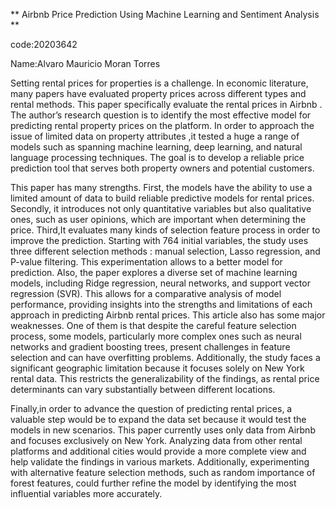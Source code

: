 ** Airbnb Price Prediction Using Machine Learning and Sentiment Analysis **

code:20203642

Name:Alvaro Mauricio Moran Torres

Setting rental prices for properties is a challenge. In economic literature, many papers have evaluated property prices across different types and rental methods. This paper specifically evaluate the rental prices in Airbnb . The author’s research question is to identify the most effective model for predicting rental property prices on the platform. In order to approach the issue of limited data on property attributes ,it tested a huge a range of models such as spanning machine learning, deep learning, and natural language processing techniques. The goal is to develop a reliable price prediction tool that serves both property owners and potential customers.

This paper has many strengths. First, the models  have the ability to use a limited amount of data to build reliable predictive models for rental prices. Secondly, it introduces not only quantitative variables but also qualitative ones, such as user opinions, which are important when determining the price. Third,It evaluates many kinds of selection feature process in order to improve the prediction. Starting with 764 initial variables, the study uses three different selection methods : manual selection, Lasso regression, and P-value filtering. This experimentation allows to a better model for prediction. Also, the paper explores a diverse set of machine learning models, including Ridge regression, neural networks, and support vector regression (SVR). This allows for a comparative analysis of model performance, providing insights into the strengths and limitations of each approach in predicting Airbnb rental prices. 
This article also has some major weaknesses. One of them is that despite the careful feature selection process, some models, particularly more complex ones such as neural networks and gradient boosting trees, present challenges in feature selection and can have overfitting problems. Additionally, the study faces a significant geographic limitation because it focuses solely on New York rental data. This restricts the generalizability of the findings, as rental price determinants can vary substantially between different locations.

Finally,in order to advance the question of predicting rental prices, a valuable step would be to expand the data set because it would test the models in new scenarios. This paper currently uses only data from Airbnb and focuses exclusively on New York. Analyzing data from other rental platforms and additional cities would provide a more complete view and help validate the findings in various markets. Additionally, experimenting with alternative feature selection methods, such as random importance of forest features, could further refine the model by identifying the most influential variables more accurately.
